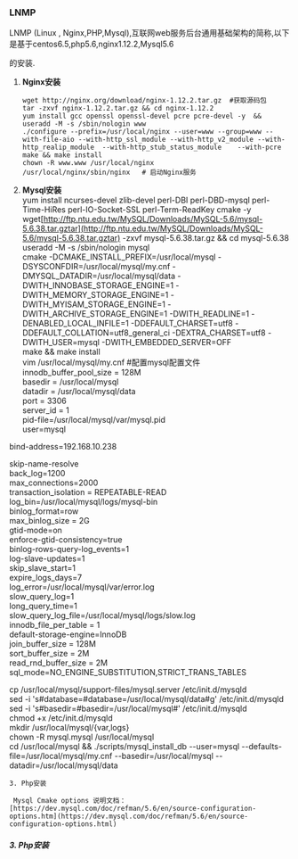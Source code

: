 ### LNMP

LNMP \(Linux , Nginx,PHP,Mysql\),互联网web服务后台通用基础架构的简称,以下是基于centos6.5,php5.6,nginx1.12.2,Mysql5.6

的安装.

1. **Nginx安装**

   ```
   wget http://nginx.org/download/nginx-1.12.2.tar.gz  #获取源码包
   tar -zxvf nginx-1.12.2.tar.gz && cd nginx-1.12.2
   yum install gcc openssl openssl-devel pcre pcre-devel -y  && useradd -M -s /sbin/nologin www
   ./configure --prefix=/usr/local/nginx --user=www --group=www --with-file-aio --with-http_ssl_module --with-http_v2_module --with-http_realip_module  --with-http_stub_status_module    --with-pcre
   make && make install
   chown -R www.www /usr/local/nginx
   /usr/local/nginx/sbin/nginx   # 启动Nginx服务
   ```

2. **Mysql安装**  
           yum install ncurses-devel zlib-devel perl-DBI perl-DBD-mysql perl-Time-HiRes perl-IO-Socket-SSL perl-Term-ReadKey cmake -y  
          wget[http://ftp.ntu.edu.tw/MySQL/Downloads/MySQL-5.6/mysql-5.6.38.tar.gztar](http://ftp.ntu.edu.tw/MySQL/Downloads/MySQL-5.6/mysql-5.6.38.tar.gztar) -zxvf mysql-5.6.38.tar.gz && cd mysql-5.6.38  
          useradd -M -s /sbin/nologin mysql  
          cmake -DCMAKE\_INSTALL\_PREFIX=/usr/local/mysql -DSYSCONFDIR=/usr/local/mysql/my.cnf -DMYSQL\_DATADIR=/usr/local/mysql/data -DWITH\_INNOBASE\_STORAGE\_ENGINE=1 -DWITH\_MEMORY\_STORAGE\_ENGINE=1 -DWITH\_MYISAM\_STORAGE\_ENGINE=1 -DWITH\_ARCHIVE\_STORAGE\_ENGINE=1 -DWITH\_READLINE=1 -DENABLED\_LOCAL\_INFILE=1 -DDEFAULT\_CHARSET=utf8 -DDEFAULT\_COLLATION=utf8\_general\_ci -DEXTRA\_CHARSET=utf8 -DWITH\_USER=mysql -DWITH\_EMBEDDED\_SERVER=OFF  
          make && make install  
          vim /usr/local/mysql/my.cnf  \#配置mysql配置文件  
          innodb\_buffer\_pool\_size = 128M  
   basedir = /usr/local/mysql  
   datadir = /usr/local/mysql/data  
   port = 3306  
   server\_id = 1  
   pid-file=/usr/local/mysql/var/mysql.pid  
   user=mysql

bind-address=192.168.10.238

skip-name-resolve  
back\_log=1200  
max\_connections=2000  
transaction\_isolation = REPEATABLE-READ  
log\_bin=/usr/local/mysql/logs/mysql-bin  
binlog\_format=row  
max\_binlog\_size = 2G  
gtid-mode=on  
enforce-gtid-consistency=true  
binlog-rows-query-log\_events=1  
log-slave-updates=1  
skip\_slave\_start=1  
expire\_logs\_days=7  
log\_error=/usr/local/mysql/var/error.log  
slow\_query\_log=1  
long\_query\_time=1  
slow\_query\_log\_file=/usr/local/mysql/logs/slow.log  
innodb\_file\_per\_table = 1  
default-storage-engine=InnoDB  
join\_buffer\_size = 128M  
sort\_buffer\_size = 2M  
read\_rnd\_buffer\_size = 2M  
sql\_mode=NO\_ENGINE\_SUBSTITUTION,STRICT\_TRANS\_TABLES

cp /usr/local/mysql/support-files/mysql.server /etc/init.d/mysqld  
   sed -i 's\#database=\#database=/usr/local/mysql/data\#g' /etc/init.d/mysqld  
   sed -i 's\#basedir=\#basedir=/usr/local/mysql\#' /etc/init.d/mysqld  
   chmod +x /etc/init.d/mysqld  
   mkdir /usr/local/mysql/{var,logs}  
   chown -R mysql.mysql /usr/local/mysql  
   cd /usr/local/mysql && ./scripts/mysql\_install\_db --user=mysql --defaults-file=/usr/local/mysql/my.cnf --basedir=/usr/local/mysql --datadir=/usr/local/mysql/data



```
3. Php安装
```



```
 Mysql Cmake options 说明文档：[https://dev.mysql.com/doc/refman/5.6/en/source-configuration-options.htm](https://dev.mysql.com/doc/refman/5.6/en/source-configuration-options.html)
```

##### 3. **Php安装**



